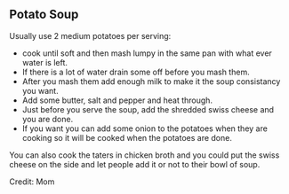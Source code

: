 ## Potato Soup

Usually use 2 medium potatoes per serving: 
  - cook until soft and then mash lumpy in the same pan with what ever water is left.  
  - If there is a lot of water drain some off before you mash them.  
  - After you mash them add enough milk to make it the soup consistancy you want. 
  - Add some butter, salt and pepper and heat through.
  - Just before you serve the soup, add the shredded swiss cheese and you are done.  
  - If you want you can add some onion to the potatoes when they are cooking so it will be cooked when the potatoes are done.

You can also cook the taters in chicken broth and you could put the swiss cheese on the side and let people add it or not to their bowl of soup.

Credit: Mom
